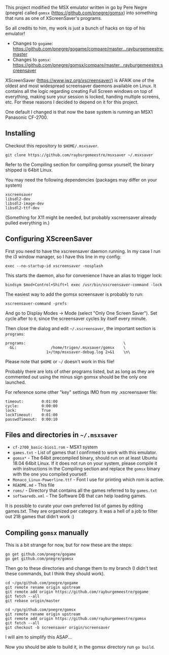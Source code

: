 This project modified the MSX emulator written in go by Pere Negre (pnegre)
called `gomsx` (https://github.com/pnegre/gomsx) into something that runs as
one of XScreenSaver's programs.

So all credits to him, my work is just a bunch of hacks on top of his emulator!

* Changes to `gogame`: https://github.com/pnegre/gogame/compare/master...rayburgemeestre:master
* Changes to `gomsx`: https://github.com/pnegre/gomsx/compare/master...rayburgemeestre:screensaver

XScreenSaver (https://www.jwz.org/xscreensaver/) is AFAIK one of the oldest and
most widespread screensaver daemons available on Linux. It contains all the
logic regarding creating Full Screen windows on top of everything, making sure
your session is locked, handing multiple screens, etc. For these reasons I
decided to depend on it for this project.

One default I changed is that now the base system is running an MSX1 Panasonic
CF-2700.

## Installing

Checkout this repository to `$HOME/.msxsaver`.

    git clone https://github.com/rayburgemeestre/msxsaver ~/.msxsaver

Refer to the Compiling section for compiling gomsx yourself, the binary shipped
is 64bit Linux.

You may need the following dependencies (packages may differ on your system)

    xscreensaver
    libsdl2-dev
    libsdl2-image-dev
    libsdl2-ttf-dev

(Something for X11 might be needed, but probably xscreensaver already pulled everything in.)

## Configuring XScreenSaver

First you need to have the xscreensaver daemon running. In my case I run the i3
window manager, so I have this line in my config:

    exec --no-startup-id xscreensaver -nosplash

This starts the daemon, also for convenience I have an alias to trigger lock:

    bindsym $mod+Control+Shift+l exec /usr/bin/xscreensaver-command -lock

The easiest way to add the gomsx screensaver is probably to run:

    xscreensaver-command -prefs

And go to Display Modes -> Mode (select "Only One Screen Saver"). Set cycle
after to `0`, since the screensaver cycles by itself every minute.

Then close the dialog and edit `~/.xscreensaver`, the important section is
`programs`:

    programs:                                           \
      GL:               /home/trigen/.msxsaver/gomsx    \
                      1>/tmp/msxsaver-debug.log 2>&1    \n\

Please note that `$HOME` or `~/` doesn't work in this file!

Probably there are lots of other programs listed, but as long as they are
commented out using the minus sign gomsx should be the only one launched.

For reference some other "key" settings IMO from my .xscreensaver file:

    timeout:        0:01:00
    cycle:          0:00:00
    lock:           True
    lockTimeout:    0:01:00
    passwdTimeout:  0:00:10

## Files and directories in `~/.msxsaver`

- `cf-2700_basic-bios1.rom` - MSX1 system
- `games.txt` - List of games that I confirmed to work with this emulator.
- `gomsx*` - The 64bit precompiled binary, should run on at least Ubuntu 18.04
  64bit Linux. If it does not run on your system, please compile it with
  instructions in the Compiling section and replace the `gomsx` binary with the
  one you compiled yourself.
- `Monaco_Linux-Powerline.ttf` - Font I use for printing which rom is active.
- `README.md` - This file
- `roms/` - Directory that contains all the games referred to by `games.txt`
- `softwaredb.xml` - The Software DB that can help loading games.

It is possible to curate your own preferred list of games by editing games.txt.
They are organized per category.
It was a hell of a job to filter out 218 games that didn't work :)

## Compiling `gomsx` manually

This is a bit strange for now, but for now these are the steps:

    go get github.com/pnegre/gogame
    go get github.com/pnegre/gomsx

Then go to these directories and change them to my branch (I didn't test these
commands, but I think they should work).

    cd ~/go/github.com/pnegre/gogame
    git remote rename origin upstream
    git remote add origin https://github.com/rayburgemeestre/gogame
    git fetch --all
    git rebase origin/master

    cd ~/go/github.com/pnegre/gomsx
    git remote rename origin upstream
    git remote add origin https://github.com/rayburgemeestre/gomsx
    git fetch --all
    git checkout -b screensaver origin/screensaver

I will aim to simplify this ASAP...

Now you should be able to build it, in the gomsx directory run `go build`.

